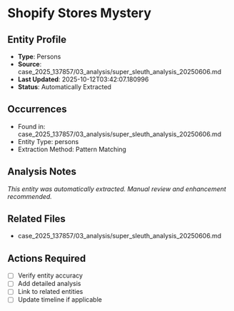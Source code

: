 # Shopify Stores Mystery

## Entity Profile
- **Type**: Persons
- **Source**: case_2025_137857/03_analysis/super_sleuth_analysis_20250606.md
- **Last Updated**: 2025-10-12T03:42:07.180996
- **Status**: Automatically Extracted

## Occurrences
- Found in: case_2025_137857/03_analysis/super_sleuth_analysis_20250606.md
- Entity Type: persons
- Extraction Method: Pattern Matching

## Analysis Notes
*This entity was automatically extracted. Manual review and enhancement recommended.*

## Related Files
- case_2025_137857/03_analysis/super_sleuth_analysis_20250606.md

## Actions Required
- [ ] Verify entity accuracy
- [ ] Add detailed analysis
- [ ] Link to related entities
- [ ] Update timeline if applicable
